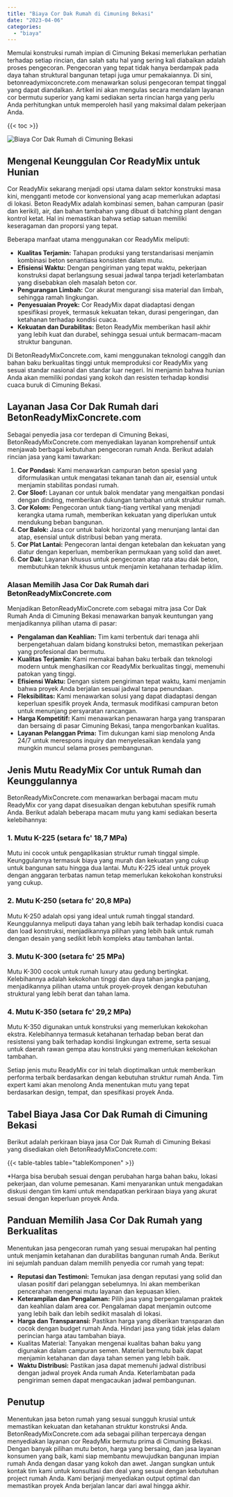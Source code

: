 ```yaml
---
title: "Biaya Cor Dak Rumah di Cimuning Bekasi"
date: "2023-04-06"
categories: 
  - "biaya"
---
```


Memulai konstruksi rumah impian di Cimuning Bekasi memerlukan perhatian terhadap setiap rincian, dan salah satu hal yang sering kali diabaikan adalah proses pengecoran. Pengecoran yang tepat tidak hanya berdampak pada daya tahan struktural bangunan tetapi juga umur pemakaiannya. Di sini, betonreadymixconcrete.com menawarkan solusi pengecoran tempat tinggal yang dapat diandalkan. Artikel ini akan mengulas secara mendalam layanan cor bermutu superior yang kami sediakan serta rincian harga yang perlu Anda perhitungkan untuk memperoleh hasil yang maksimal dalam pekerjaan Anda.

{{< toc >}}

![Biaya Cor Dak Rumah di Cimuning Bekasi](https://betoncor8.github.io/cor/harga-beton-readymix-concrete%20(23).png)

## Mengenal Keunggulan Cor ReadyMix untuk Hunian

Cor ReadyMix sekarang menjadi opsi utama dalam sektor konstruksi masa kini, mengganti metode cor konvensional yang acap memerlukan adaptasi di lokasi. Beton ReadyMix adalah kombinasi semen, bahan campuran (pasir dan kerikil), air, dan bahan tambahan yang dibuat di batching plant dengan kontrol ketat. Hal ini memastikan bahwa setiap satuan memiliki keseragaman dan proporsi yang tepat.

Beberapa manfaat utama menggunakan cor ReadyMix meliputi:

- **Kualitas Terjamin:** Tahapan produksi yang terstandarisasi menjamin kombinasi beton senantiasa konsisten dalam mutu.
- **Efisiensi Waktu:** Dengan pengiriman yang tepat waktu, pekerjaan konstruksi dapat berlangsung sesuai jadwal tanpa terjadi keterlambatan yang disebabkan oleh masalah beton cor.
- **Pengurangan Limbah:** Cor akurat mengurangi sisa material dan limbah, sehingga ramah lingkungan.
- **Penyesuaian Proyek:** Cor ReadyMix dapat diadaptasi dengan spesifikasi proyek, termasuk kekuatan tekan, durasi pengeringan, dan ketahanan terhadap kondisi cuaca.
- **Kekuatan dan Durabilitas:** Beton ReadyMix memberikan hasil akhir yang lebih kuat dan durabel, sehingga sesuai untuk bermacam-macam struktur bangunan.

Di BetonReadyMixConcrete.com, kami menggunakan teknologi canggih dan bahan baku berkualitas tinggi untuk memproduksi cor ReadyMix yang sesuai standar nasional dan standar luar negeri. Ini menjamin bahwa hunian Anda akan memiliki pondasi yang kokoh dan resisten terhadap kondisi cuaca buruk di Cimuning Bekasi.

## Layanan Jasa Cor Dak Rumah dari BetonReadyMixConcrete.com

Sebagai penyedia jasa cor terdepan di Cimuning Bekasi, BetonReadyMixConcrete.com menyediakan layanan komprehensif untuk menjawab berbagai kebutuhan pengecoran rumah Anda. Berikut adalah rincian jasa yang kami tawarkan:

1. **Cor Pondasi:** Kami menawarkan campuran beton spesial yang diformulasikan untuk mengatasi tekanan tanah dan air, esensial untuk menjamin stabilitas pondasi rumah.
2. **Cor Sloof:** Layanan cor untuk balok mendatar yang mengaitkan pondasi dengan dinding, memberikan dukungan tambahan untuk struktur rumah.
3. **Cor Kolom:** Pengecoran untuk tiang-tiang vertikal yang menjadi kerangka utama rumah, memberikan kekuatan yang diperlukan untuk mendukung beban bangunan.
4. **Cor Balok:** Jasa cor untuk balok horizontal yang menunjang lantai dan atap, esensial untuk distribusi beban yang merata.
5. **Cor Plat Lantai:** Pengecoran lantai dengan ketebalan dan kekuatan yang diatur dengan keperluan, memberikan permukaan yang solid dan awet.
6. **Cor Dak:** Layanan khusus untuk pengecoran atap rata atau dak beton, membutuhkan teknik khusus untuk menjamin ketahanan terhadap iklim.

### Alasan Memilih Jasa Cor Dak Rumah dari BetonReadyMixConcrete.com

Menjadikan BetonReadyMixConcrete.com sebagai mitra jasa Cor Dak Rumah Anda di Cimuning Bekasi menawarkan banyak keuntungan yang menjadikannya pilihan utama di pasar:

- **Pengalaman dan Keahlian:** Tim kami terbentuk dari tenaga ahli berpengetahuan dalam bidang konstruksi beton, memastikan pekerjaan yang profesional dan bermutu.
- **Kualitas Terjamin:** Kami memakai bahan baku terbaik dan teknologi modern untuk menghasilkan cor ReadyMix berkualitas tinggi, memenuhi patokan yang tinggi.
- **Efisiensi Waktu:** Dengan sistem pengiriman tepat waktu, kami menjamin bahwa proyek Anda berjalan sesuai jadwal tanpa penundaan.
- **Fleksibilitas:** Kami menawarkan solusi yang dapat diadaptasi dengan keperluan spesifik proyek Anda, termasuk modifikasi campuran beton untuk menunjang persyaratan rancangan.
- **Harga Kompetitif:** Kami menawarkan penawaran harga yang transparan dan bersaing di pasar Cimuning Bekasi, tanpa mengorbankan kualitas.
- **Layanan Pelanggan Prima:** Tim dukungan kami siap menolong Anda 24/7 untuk merespons inquiry dan menyelesaikan kendala yang mungkin muncul selama proses pembangunan.

## Jenis Mutu ReadyMix Cor untuk Rumah dan Keunggulannya

BetonReadyMixConcrete.com menawarkan berbagai macam mutu ReadyMix cor yang dapat disesuaikan dengan kebutuhan spesifik rumah Anda. Berikut adalah beberapa macam mutu yang kami sediakan beserta kelebihannya:

### 1\. Mutu K-225 (setara fc' 18,7 MPa)

Mutu ini cocok untuk pengaplikasian struktur rumah tinggal simple. Keunggulannya termasuk biaya yang murah dan kekuatan yang cukup untuk bangunan satu hingga dua lantai. Mutu K-225 ideal untuk proyek dengan anggaran terbatas namun tetap memerlukan kekokohan konstruksi yang cukup.

### 2\. Mutu K-250 (setara fc' 20,8 MPa)

Mutu K-250 adalah opsi yang ideal untuk rumah tinggal standard. Keunggulannya meliputi daya tahan yang lebih baik terhadap kondisi cuaca dan load konstruksi, menjadikannya pilihan yang lebih baik untuk rumah dengan desain yang sedikit lebih kompleks atau tambahan lantai.

### 3\. Mutu K-300 (setara fc' 25 MPa)

Mutu K-300 cocok untuk rumah luxury atau gedung bertingkat. Kelebihannya adalah kekokohan tinggi dan daya tahan jangka panjang, menjadikannya pilihan utama untuk proyek-proyek dengan kebutuhan struktural yang lebih berat dan tahan lama.

### 4\. Mutu K-350 (setara fc' 29,2 MPa)

Mutu K-350 digunakan untuk konstruksi yang memerlukan kekokohan ekstra. Kelebihannya termasuk ketahanan terhadap beban berat dan resistensi yang baik terhadap kondisi lingkungan extreme, serta sesuai untuk daerah rawan gempa atau konstruksi yang memerlukan kekokohan tambahan.

Setiap jenis mutu ReadyMix cor ini telah dioptimalkan untuk memberikan performa terbaik berdasarkan dengan kebutuhan struktur rumah Anda. Tim expert kami akan menolong Anda menentukan mutu yang tepat berdasarkan design, tempat, dan spesifikasi proyek Anda.

## Tabel Biaya Jasa Cor Dak Rumah di Cimuning Bekasi

Berikut adalah perkiraan biaya jasa Cor Dak Rumah di Cimuning Bekasi yang disediakan oleh BetonReadyMixConcrete.com:

{{< table-tables table="tableKomponen" >}}

\*Harga bisa berubah sesuai dengan perubahan harga bahan baku, lokasi pekerjaan, dan volume pemesanan. Kami menyarankan untuk mengadakan diskusi dengan tim kami untuk mendapatkan perkiraan biaya yang akurat sesuai dengan keperluan proyek Anda.

## Panduan Memilih Jasa Cor Dak Rumah yang Berkualitas

Menentukan jasa pengecoran rumah yang sesuai merupakan hal penting untuk menjamin ketahanan dan durabilitas bangunan rumah Anda. Berikut ini sejumlah panduan dalam memilih penyedia cor rumah yang tepat:

- **Reputasi dan Testimoni:** Temukan jasa dengan reputasi yang solid dan ulasan positif dari pelanggan sebelumnya. Ini akan memberikan pencerahan mengenai mutu layanan dan kepuasan klien.
- **Keterampilan dan Pengalaman:** Pilih jasa yang berpengalaman praktek dan keahlian dalam area cor. Pengalaman dapat menjamin outcome yang lebih baik dan lebih sedikit masalah di lokasi.
- **Harga dan Transparansi:** Pastikan harga yang diberikan transparan dan cocok dengan budget rumah Anda. Hindari jasa yang tidak jelas dalam perincian harga atau tambahan biaya.
- Kualitas Material: Tanyakan mengenai kualitas bahan baku yang digunakan dalam campuran semen. Material bermutu baik dapat menjamin ketahanan dan daya tahan semen yang lebih baik.
- **Waktu Distribusi:** Pastikan jasa dapat memenuhi jadwal distribusi dengan jadwal proyek Anda rumah Anda. Keterlambatan pada pengiriman semen dapat mengacaukan jadwal pembangunan.

## Penutup

Menentukan jasa beton rumah yang sesuai sungguh krusial untuk memastikan kekuatan dan ketahanan struktur konstruksi Anda. BetonReadyMixConcrete.com ada sebagai pilihan terpercaya dengan menyediakan layanan cor ReadyMix bermutu prima di Cimuning Bekasi. Dengan banyak pilihan mutu beton, harga yang bersaing, dan jasa layanan konsumen yang baik, kami siap membantu mewujudkan bangunan impian rumah Anda dengan dasar yang kokoh dan awet. Jangan sungkan untuk kontak tim kami untuk konsultasi dan deal yang sesuai dengan kebutuhan project rumah Anda. Kami berjanji menyediakan output optimal dan memastikan proyek Anda berjalan lancar dari awal hingga akhir.
